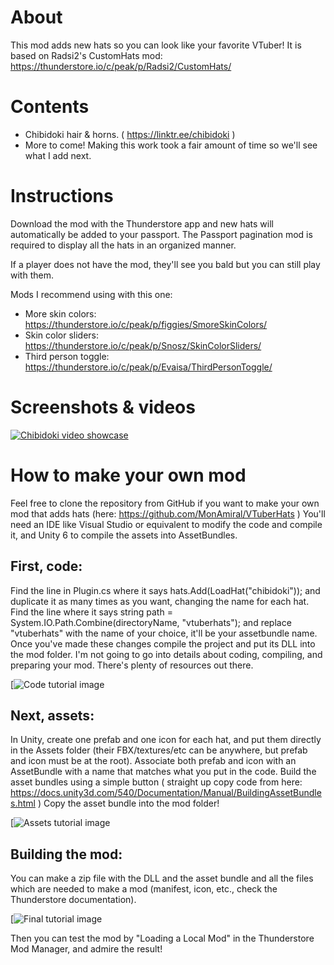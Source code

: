 # About
This mod adds new hats so you can look like your favorite VTuber!
It is based on Radsi2's CustomHats mod: https://thunderstore.io/c/peak/p/Radsi2/CustomHats/

# Contents
- Chibidoki hair & horns. ( https://linktr.ee/chibidoki )
- More to come! Making this work took a fair amount of time so we'll see what I add next.

# Instructions
Download the mod with the Thunderstore app and new hats will automatically be added to your passport.
The Passport pagination mod is required to display all the hats in an organized manner.

If a player does not have the mod, they'll see you bald but you can still play with them.

Mods I recommend using with this one:
- More skin colors: https://thunderstore.io/c/peak/p/figgies/SmoreSkinColors/
- Skin color sliders: https://thunderstore.io/c/peak/p/Snosz/SkinColorSliders/
- Third person toggle: https://thunderstore.io/c/peak/p/Evaisa/ThirdPersonToggle/

# Screenshots & videos
[![Chibidoki video showcase](https://img.youtube.com/vi/mSxd_n8iQtA/0.jpg)](https://youtu.be/mSxd_n8iQtA)

# How to make your own mod
Feel free to clone the repository from GitHub if you want to make your own mod that adds hats (here: https://github.com/MonAmiral/VTuberHats )
You'll need an IDE like Visual Studio or equivalent to modify the code and compile it, and Unity 6 to compile the assets into AssetBundles.

## First, code: 
Find the line in Plugin.cs where it says hats.Add(LoadHat("chibidoki")); and duplicate it as many times as you want, changing the name for each hat.
Find the line where it says string path = System.IO.Path.Combine(directoryName, "vtuberhats"); and replace "vtuberhats" with the name of your choice, it'll be your assetbundle name.
Once you've made these changes compile the project and put its DLL into the mod folder.
I'm not going to go into details about coding, compiling, and preparing your mod. There's plenty of resources out there.

[![Code tutorial image](https://monamiral.games/wp-content/uploads/VTuberHatsTutorial1.png)

## Next, assets:
In Unity, create one prefab and one icon for each hat, and put them directly in the Assets folder (their FBX/textures/etc can be anywhere, but prefab and icon must be at the root).
Associate both prefab and icon with an AssetBundle with a name that matches what you put in the code.
Build the asset bundles using a simple button ( straight up copy code from here: https://docs.unity3d.com/540/Documentation/Manual/BuildingAssetBundles.html )
Copy the asset bundle into the mod folder!

[![Assets tutorial image](https://monamiral.games/wp-content/uploads/VTuberHatsTutorial2.png)

## Building the mod:
You can make a zip file with the DLL and the asset bundle and all the files which are needed to make a mod (manifest, icon, etc., check the Thunderstore documentation).

[![Final tutorial image](https://monamiral.games/wp-content/uploads/VTuberHatsTutorial3.png)

Then you can test the mod by "Loading a Local Mod" in the Thunderstore Mod Manager, and admire the result!
